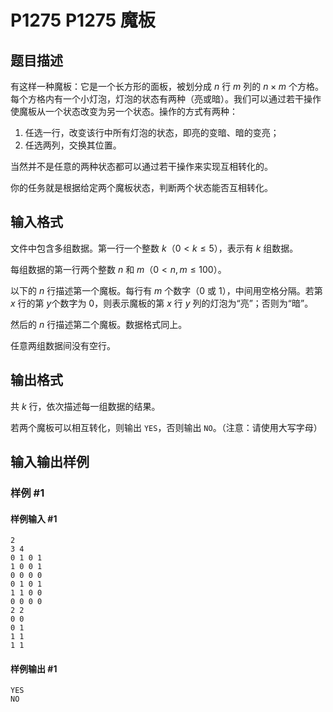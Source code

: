 # P1275 P1275 魔板

## 题目描述

有这样一种魔板：它是一个长方形的面板，被划分成 $n$ 行 $m$ 列的 $n \times m$ 个方格。每个方格内有一个小灯泡，灯泡的状态有两种（亮或暗）。我们可以通过若干操作使魔板从一个状态改变为另一个状态。操作的方式有两种：

1. 任选一行，改变该行中所有灯泡的状态，即亮的变暗、暗的变亮；
2. 任选两列，交换其位置。

当然并不是任意的两种状态都可以通过若干操作来实现互相转化的。

你的任务就是根据给定两个魔板状态，判断两个状态能否互相转化。

## 输入格式

文件中包含多组数据。第一行一个整数 $k$（$0 < k \leq 5$），表示有 $k$ 组数据。

每组数据的第一行两个整数 $n$ 和 $m$（$0 < n,m \leq 100$）。

以下的 $n$ 行描述第一个魔板。每行有 $m$ 个数字（$0$ 或 $1$），中间用空格分隔。若第 $x$ 行的第 $y$个数字为 $0$，则表示魔板的第 $x$ 行 $y$ 列的灯泡为“亮”；否则为“暗”。

然后的 $n$ 行描述第二个魔板。数据格式同上。

任意两组数据间没有空行。

## 输出格式

共 $k$ 行，依次描述每一组数据的结果。

若两个魔板可以相互转化，则输出 $\texttt{YES}$，否则输出 $\texttt{NO}$。（注意：请使用大写字母）

## 输入输出样例

### 样例 #1

#### 样例输入 #1

```
2
3 4
0 1 0 1
1 0 0 1
0 0 0 0
0 1 0 1
1 1 0 0
0 0 0 0
2 2
0 0
0 1
1 1
1 1
```

#### 样例输出 #1

```
YES
NO
```
